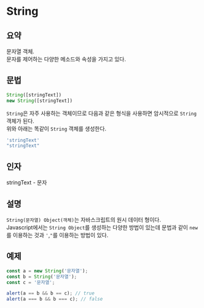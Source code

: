 # String

## 요약
문자열 객체.  
문자를 제어하는 다양한 메소드와 속성을 가지고 있다.  

## 문법
``` javascript
String([stringText])
new String([stringText])
```
`String`은 자주 사용하는 객체이므로 다음과 같은 형식을 사용하면 암시적으로 `String` 객체가 된다.  
위와 아래는 똑같이 `String` 객체를 생성한다.  

``` javascript
'stringText'
"stringText"
```

## 인자
stringText - 문자  

## 설명
`String(문자열) Object(객체)`는 자바스크립트의 원시 데이터 형이다.  
Javascript에서는 `String Object`를 생성하는 다양한 방법이 있는데 문법과 같이 `new`를 이용하는 것과 `'`,`"`를 이용하는 방법이 있다.  

## 예제
``` javascript
const a = new String('문자열');
const b = String('문자열');
const c = '문자열';

alert(a == b && b == c); // true
alert(a === b && b === c); // false
```